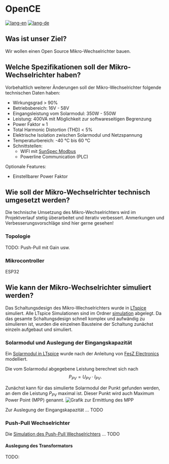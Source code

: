 # OpenCE

[![lang-en](https://img.shields.io/badge/lang-en-inactive?style=for-the-badge)](README.md)
[![lang-de](https://img.shields.io/badge/lang-de-informational?style=for-the-badge)](README.de.md)

## Was ist unser Ziel?

Wir wollen einen Open Source Mikro-Wechselrichter bauen.

## Welche Spezifikationen soll der Mikro-Wechselrichter haben?

Vorbehaltlich weiterer Änderungen soll der Mikro-Wechselrichter folgende technischen Daten haben:
- Wirkungsgrad > 90%
- Betriebsbereich: 16V - 58V
- Eingangsleistung vom Solarmodul: 350W - 550W
- Leistung: 400VA mit Möglichkeit zur softwareseitigen Begrenzung
- Power Faktor ≈ 1
- Total Harmonic Distortion (THD) < 5%
- Elektrische Isolation zwischen Solarmodul und Netzspannung
- Temperaturbereich: -40 °C bis 60 °C
- Schnittstellen:
  - WIFI mit [SunSpec Modbus](https://sunspec.org/sunspec-modbus-specifications/)
  - Powerline Communication (PLC)

Optionale Features:
- Einstellbarer Power Faktor

## Wie soll der Mikro-Wechselrichter technisch umgesetzt werden?

Die technische Umsetzung des Mikro-Wechselrichters wird im Projektverlauf stetig überarbeitet und iterativ verbessert. Anmerkungen und Verbesserungsvorschläge sind hier gerne gesehen!

### Topologie

TODO: Push-Pull mit Gain usw.





### Mikrocontroller

ESP32

## Wie kann der Mikro-Wechselrichter simuliert werden?

Das Schaltungsdesign des Mikro-Wechselrichters wurde in [LTspice](https://www.analog.com/en/design-center/design-tools-and-calculators/ltspice-simulator.html) simuliert. Alle LTspice Simulationen sind im Ordner [simulation](simulation) abgelegt.
Da das gesamte Schaltungsdesign schnell komplex und aufwändig zu simulieren ist, wurden die einzelnen Bausteine der Schaltung zunächst einzeln aufgebaut und simuliert.

### Solarmodul und Auslegung der Eingangskapazität
Ein [Solarmodul in LTspice](simulation/pv-panel-input) wurde nach der Anleitung von [FesZ Electronics](https://www.youtube.com/watch?v=ox0UtYe4owI) modelliert.

Die vom Solarmodul abgegebene Leistung berechnet sich nach
$$ P_{PV} = U_{PV} \cdot I_{PV} .$$

Zunächst kann für das simulierte Solarmodul der Punkt gefunden werden, an dem die Leistung $P_{PV}$ maximal ist. Dieser Punkt wird auch Maximum Power Point (MPP) genannt.
![](simulation/pv-panel-input/pv-panel-mpp.emf "Grafik zur Ermittlung des MPP")

Zur Auslegung der Eingangskapazität ... TODO

### Push-Pull Wechselrichter 
Die [Simulation des Push-Pull Wechselrichters](simulation/push-pull-inverter) ... TODO

#### Auslegung des Transformators

TODO: